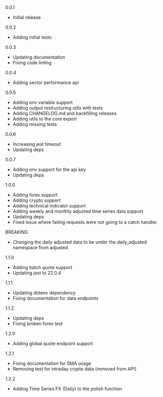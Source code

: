0.0.1
  - Initial release

0.0.2
  - Adding initial tests

0.0.3
  - Updating documentation
  - Fixing code linting

0.0.4
  - Adding sector performance api

0.0.5
  - Adding env variable support
  - Adding output restructuring utils with tests
  - Adding CHANGELOG.md and backfilling releases
  - Adding utils to the core export
  - Adding missing tests

0.0.6
  - Increasing jest timeout
  - Updating deps

0.0.7
  - Adding env support for the api key
  - Updating deps

1.0.0
  - Adding forex support
  - Adding crypto support
  - Adding technical indicator support
  - Adding weekly and monthly adjusted time series data support
  - Updating deps
  - Fixed issue where failing requests were not going to a catch handler.

BREAKING
  - Changing the daily adjusted data to be under the daily_adjusted namespace from
    adjusted

1.1.0
  - Adding batch quote support
  - Updating jest to 22.0.4

1.1.1
  - Updating dotenv dependency
  - Fixing documentation for data endpoints

1.1.2
  - Updating deps
  - Fixing broken forex test

1.2.0
  - Adding global quote endpoint support

1.2.1
  - Fixing documentation for SMA usage
  - Removing test for intraday crypto data (removed from API)

1.2.2
  - Adding Time Series FX (Daily) to the polish function
